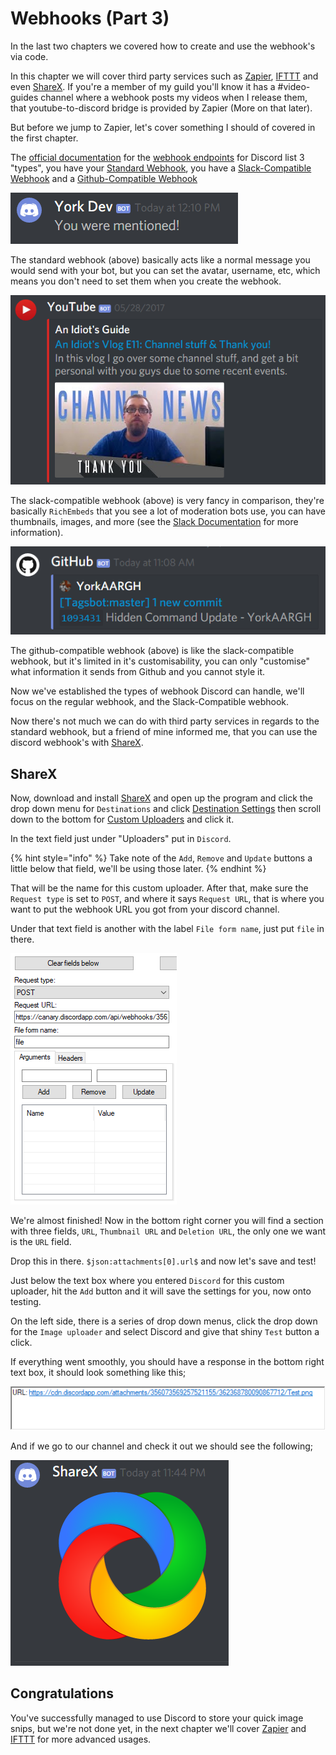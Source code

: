 # Webhooks \(Part 3\)

In the last two chapters we covered how to create and use the webhook's via code.

In this chapter we will cover third party services such as [Zapier](https://zapier.com/), [IFTTT](https://ifttt.com/) and even [ShareX](https://getsharex.com/). If you're a member of my guild you'll know it has a \#video-guides channel where a webhook posts my videos when I release them, that youtube-to-discord bridge is provided by Zapier \(More on that later\).

But before we jump to Zapier, let's cover something I should of covered in the first chapter.

The [official documentation](https://discordapp.com/developers/docs/intro) for the [webhook endpoints](https://discordapp.com/developers/docs/resources/webhook) for Discord list 3 "types", you have your [Standard Webhook](https://discordapp.com/developers/docs/resources/webhook#execute-webhook), you have a [Slack-Compatible Webhook](https://discordapp.com/developers/docs/resources/webhook#execute-slackcompatible-webhook) and a [Github-Compatible Webhook](https://discordapp.com/developers/docs/resources/webhook#execute-githubcompatible-webhook)

![Standard Webhook](../.gitbook/assets/wh07.png)

The standard webhook \(above\) basically acts like a normal message you would send with your bot, but you can set the avatar, username, etc, which means you don't need to set them when you create the webhook.

![Slack-Compatible Webhook](../.gitbook/assets/wh08.png)

The slack-compatible webhook \(above\) is very fancy in comparison, they're basically `RichEmbeds` that you see a lot of moderation bots use, you can have thumbnails, images, and more \(see the [Slack Documentation](https://api.slack.com/incoming-webhooks) for more information\).

![Github-Compatible Webhook](../.gitbook/assets/wh09.png)

The github-compatible webhook \(above\) is like the slack-compatible webhook, but it's limited in it's customisability, you can only "customise" what information it sends from Github and you cannot style it.

Now we've established the types of webhook Discord can handle, we'll focus on the regular webhook, and the Slack-Compatible webhook.

Now there's not much we can do with third party services in regards to the standard webhook, but a friend of mine informed me, that you can use the discord webhook's with [ShareX](https://getsharex.com/).

## ShareX

Now, download and install [ShareX](https://getsharex.com/) and open up the program and click the drop down menu for `Destinations` and click [Destination Settings](https://raw.githubusercontent.com/AnIdiotsGuide/discordjs-bot-guide/master/.gitbook/assets/wh10.png) then scroll down to the bottom for [Custom Uploaders](https://raw.githubusercontent.com/AnIdiotsGuide/discordjs-bot-guide/master/.gitbook/assets/wh11.png) and click it.

In the text field just under "Uploaders" put in `Discord`.

{% hint style="info" %}
Take note of the `Add`, `Remove` and `Update` buttons a little below that field, we'll be using those later.
{% endhint %}

That will be the name for this custom uploader. After that, make sure the `Request type` is set to `POST`, and where it says `Request URL`, that is where you want to put the webhook URL you got from your discord channel.

Under that text field is another with the label `File form name`, just put `file` in there.

![Request type, url and file from name.](../.gitbook/assets/wh12.png)

We're almost finished! Now in the bottom right corner you will find a section with three fields, `URL`, `Thumbnail URL` and `Deletion URL`, the only one we want is the `URL` field.

Drop this in there. `$json:attachments[0].url$` and now let's save and test!

Just below the text box where you entered `Discord` for this custom uploader, hit the `Add` button and it will save the settings for you, now onto testing.

On the left side, there is a series of drop down menus, click the drop down for the `Image uploader` and select Discord and give that shiny `Test` button a click.

If everything went smoothly, you should have a response in the bottom right text box, it should look something like this;

![A successful response.](../.gitbook/assets/wh13.png)

And if we go to our channel and check it out we should see the following;

![Success!](../.gitbook/assets/wh14.png)

## Congratulations

You've successfully managed to use Discord to store your quick image snips, but we're not done yet, in the next chapter we'll cover [Zapier](https://zapier.com/) and [IFTTT](https://ifttt.com/) for more advanced usages.

